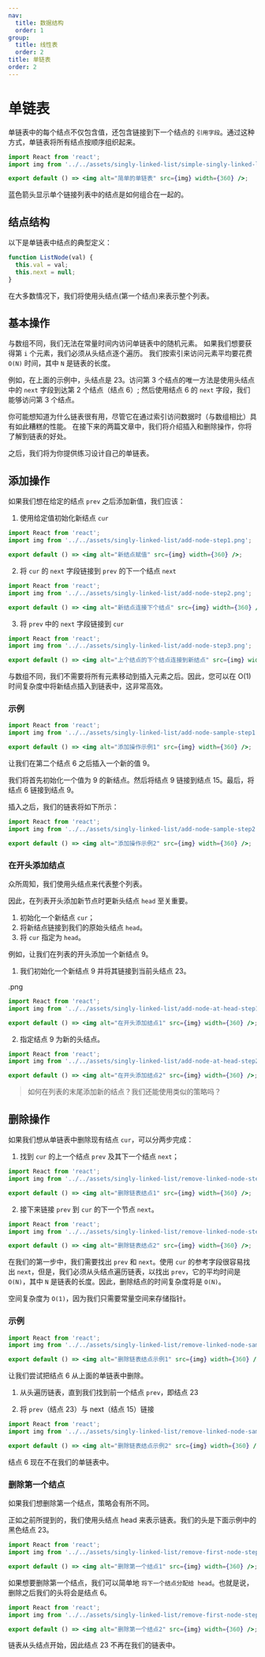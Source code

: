 ```yaml
---
nav:
  title: 数据结构
  order: 1
group:
  title: 线性表
  order: 2
title: 单链表
order: 2
---
```


# 单链表

单链表中的每个结点不仅包含值，还包含链接到下一个结点的 `引用字段`。通过这种方式，单链表将所有结点按顺序组织起来。

```jsx | inline
import React from 'react';
import img from '../../assets/singly-linked-list/simple-singly-linked-list.png';

export default () => <img alt="简单的单链表" src={img} width={360} />;
```

蓝色箭头显示单个链接列表中的结点是如何组合在一起的。

## 结点结构

以下是单链表中结点的典型定义：

```js
function ListNode(val) {
  this.val = val;
  this.next = null;
}
```

在大多数情况下，我们将使用头结点(第一个结点)来表示整个列表。

## 基本操作

与数组不同，我们无法在常量时间内访问单链表中的随机元素。 如果我们想要获得第 `i` 个元素，我们必须从头结点逐个遍历。 我们按索引来访问元素平均要花费 `O(N)` 时间，其中 `N` 是链表的长度。

例如，在上面的示例中，头结点是 23。访问第 3 个结点的唯一方法是使用头结点中的 `next` 字段到达第 2 个结点（结点 6）; 然后使用结点 6 的 `next` 字段，我们能够访问第 3 个结点。

你可能想知道为什么链表很有用，尽管它在通过索引访问数据时（与数组相比）具有如此糟糕的性能。 在接下来的两篇文章中，我们将介绍插入和删除操作，你将了解到链表的好处。

之后，我们将为你提供练习设计自己的单链表。

## 添加操作

如果我们想在给定的结点 `prev` 之后添加新值，我们应该：

1. 使用给定值初始化新结点 `cur`

```jsx | inline
import React from 'react';
import img from '../../assets/singly-linked-list/add-node-step1.png';

export default () => <img alt="新结点赋值" src={img} width={360} />;
```

2. 将 `cur` 的 `next` 字段链接到 `prev` 的下一个结点 `next`

```jsx | inline
import React from 'react';
import img from '../../assets/singly-linked-list/add-node-step2.png';

export default () => <img alt="新结点连接下个结点" src={img} width={360} />;
```

3. 将 `prev` 中的 `next` 字段链接到 `cur`

```jsx | inline
import React from 'react';
import img from '../../assets/singly-linked-list/add-node-step3.png';

export default () => <img alt="上个结点的下个结点连接到新结点" src={img} width={360} />;
```

与数组不同，我们不需要将所有元素移动到插入元素之后。因此，您可以在 O(1) 时间复杂度中将新结点插入到链表中，这非常高效。

### 示例

```jsx | inline
import React from 'react';
import img from '../../assets/singly-linked-list/add-node-sample-step1.png';

export default () => <img alt="添加操作示例1" src={img} width={360} />;
```

让我们在第二个结点 6 之后插入一个新的值 9。

我们将首先初始化一个值为 9 的新结点。然后将结点 9 链接到结点 15。最后，将结点 6 链接到结点 9。

插入之后，我们的链表将如下所示：

```jsx | inline
import React from 'react';
import img from '../../assets/singly-linked-list/add-node-sample-step2.png';

export default () => <img alt="添加操作示例2" src={img} width={360} />;
```

### 在开头添加结点

众所周知，我们使用头结点来代表整个列表。

因此，在列表开头添加新节点时更新头结点 `head` 至关重要。

1. 初始化一个新结点 `cur`；
2. 将新结点链接到我们的原始头结点 `head`。
3. 将 `cur` 指定为 `head`。

例如，让我们在列表的开头添加一个新结点 9。

1. 我们初始化一个新结点 9 并将其链接到当前头结点 23。

.png

```jsx | inline
import React from 'react';
import img from '../../assets/singly-linked-list/add-node-at-head-step1.png';

export default () => <img alt="在开头添加结点1" src={img} width={360} />;
```

2. 指定结点 9 为新的头结点。

```jsx | inline
import React from 'react';
import img from '../../assets/singly-linked-list/add-node-at-head-step2.png';

export default () => <img alt="在开头添加结点2" src={img} width={360} />;
```

> 如何在列表的末尾添加新的结点？我们还能使用类似的策略吗？

## 删除操作

如果我们想从单链表中删除现有结点 `cur`，可以分两步完成：

1. 找到 `cur` 的上一个结点 `prev` 及其下一个结点 `next`；

```jsx | inline
import React from 'react';
import img from '../../assets/singly-linked-list/remove-linked-node-step1.png';

export default () => <img alt="删除链表结点1" src={img} width={360} />;
```

2. 接下来链接 `prev` 到 `cur` 的下一个节点 `next`。

```jsx | inline
import React from 'react';
import img from '../../assets/singly-linked-list/remove-linked-node-step2.png';

export default () => <img alt="删除链表结点2" src={img} width={360} />;
```

在我们的第一步中，我们需要找出 `prev` 和 `next`。使用 `cur` 的参考字段很容易找出 `next`，但是，我们必须从头结点遍历链表，以找出 `prev`，它的平均时间是 `O(N)`，其中 `N` 是链表的长度。因此，删除结点的时间复杂度将是 `O(N)`。

空间复杂度为 `O(1)`，因为我们只需要常量空间来存储指针。

### 示例

```jsx | inline
import React from 'react';
import img from '../../assets/singly-linked-list/remove-linked-node-sample-step1.png';

export default () => <img alt="删除链表结点示例1" src={img} width={360} />;
```

让我们尝试把结点 6 从上面的单链表中删除。

1. 从头遍历链表，直到我们找到前一个结点 `prev`，即结点 23

2. 将 `prev`（结点 23）与 next（结点 15）链接

```jsx | inline
import React from 'react';
import img from '../../assets/singly-linked-list/remove-linked-node-sample-step2.png';

export default () => <img alt="删除链表结点示例2" src={img} width={360} />;
```

结点 6 现在不在我们的单链表中。

### 删除第一个结点

如果我们想删除第一个结点，策略会有所不同。

正如之前所提到的，我们使用头结点 head 来表示链表。我们的头是下面示例中的黑色结点 23。

```jsx | inline
import React from 'react';
import img from '../../assets/singly-linked-list/remove-first-node-step1.png';

export default () => <img alt="删除第一个结点1" src={img} width={360} />;
```

如果想要删除第一个结点，我们可以简单地 `将下一个结点分配给 head`。也就是说，删除之后我们的头将会是结点 6。

```jsx | inline
import React from 'react';
import img from '../../assets/singly-linked-list/remove-first-node-step2.png';

export default () => <img alt="删除第一个结点2" src={img} width={360} />;
```

链表从头结点开始，因此结点 23 不再在我们的链表中。
